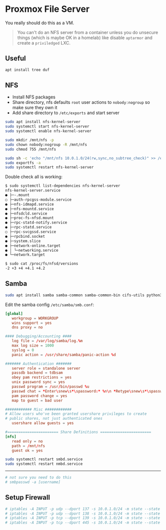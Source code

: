 # Proxmox File Server

You really should do this as a VM.

> You can't do an NFS server from a container unless you
> do unsecure things (which is maybe OK in a homelab) like
> disable `aptarmor` and create a `priviledged` LXC.

## Useful

```bash
apt install tree duf
```

## NFS

- Install NFS packages
- Share directory, nfs defaults `root` user actions to `nobody:nogroup`
  so make sure they own it
- Add share directory to `/etc/exports` and start server

```bash
sudo apt install nfs-kernel-server
sudo systemctl start nfs-kernel-server
sudo systemctl enable nfs-kernel-server

sudo mkdir /mnt/nfs -p
sudo chown nobody:nogroup -R /mnt/nfs
sudo chmod 755 /mnt/nfs

sudo sh -c 'echo "/mnt/nfs 10.0.1.0/24(rw,sync,no_subtree_check)" >> /etc/exports'
sudo exportfs -a
sudo systemctl restart nfs-kernel-server
```

Double check all is working:

```bash
$ sudo systemctl list-dependencies nfs-kernel-server
nfs-kernel-server.service
● ├─-.mount
○ ├─auth-rpcgss-module.service
● ├─nfs-idmapd.service
● ├─nfs-mountd.service
● ├─nfsdcld.service
● ├─proc-fs-nfsd.mount
● ├─rpc-statd-notify.service
● ├─rpc-statd.service
○ ├─rpc-svcgssd.service
● ├─rpcbind.socket
● ├─system.slice
● ├─network-online.target
● │ └─networking.service
● └─network.target
```

```bash
$ sudo cat /proc/fs/nfsd/versions
-2 +3 +4 +4.1 +4.2
```

## Samba

```bash
sudo apt install samba samba-common samba-common-bin cifs-utils python3-pexpect
```

Edit the samba config `/etc/samba/smb.conf`:

```conf
[global]
   workgroup = WORKGROUP
   wins support = yes
   dns proxy = no

#### Debugging/Accounting ####
   log file = /var/log/samba/log.%m
   max log size = 1000
   syslog = 0
   panic action = /usr/share/samba/panic-action %d

####### Authentication #######
   server role = standalone server
   passdb backend = tdbsam
   obey pam restrictions = yes
   unix password sync = yes
   passwd program = /usr/bin/passwd %u
   passwd chat = *Enter\snew\s*\spassword:* %n\n *Retype\snew\s*\spassword:* %n\n *password\supdated\ssuccessfully* .
   pam password change = yes
   map to guest = bad user

############ Misc ############
# Allow users who've been granted usershare privileges to create
# public shares, not just authenticated ones
   usershare allow guests = yes

#======================= Share Definitions =======================
[nfs]
   read only = no
   path = /mnt/nfs
   guest ok = yes
```

```bash
sudo systemctl restart smbd.service
sudo systemctl restart nmbd.service
```

---

```bash
# not sure you need to do this
# smbpasswd -a [username]
```

## Setup Firewall

```bash
# iptables -A INPUT -p udp --dport 137 -s 10.0.1.0/24 -m state --state NEW -j ACCEPT
# iptables -A INPUT -p udp --dport 138 -s 10.0.1.0/24 -m state --state NEW -j ACCEPT
# iptables -A INPUT -p tcp --dport 139 -s 10.0.1.0/24 -m state --state NEW -j ACCEPT
# iptables -A INPUT -p tcp --dport 445 -s 10.0.1.0/24 -m state --state NEW -j ACCEPT
```

